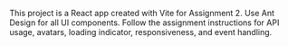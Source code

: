 <!-- Use this file to provide workspace-specific custom instructions to Copilot. For more details, visit https://code.visualstudio.com/docs/copilot/copilot-customization#_use-a-githubcopilotinstructionsmd-file -->

This project is a React app created with Vite for Assignment 2. Use Ant Design for all UI components. Follow the assignment instructions for API usage, avatars, loading indicator, responsiveness, and event handling.
